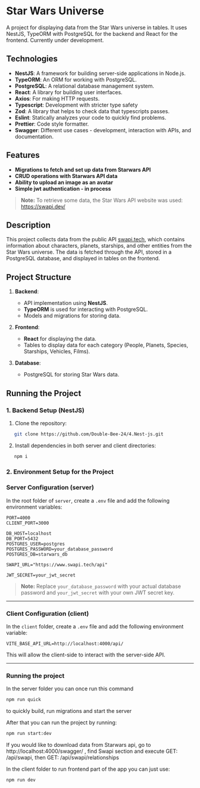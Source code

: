 # Star Wars Universe

A project for displaying data from the Star Wars universe in tables. It uses NestJS, TypeORM with PostgreSQL for the backend and React for the frontend. Currently under development.

## Technologies

- **NestJS**: A framework for building server-side applications in Node.js.
- **TypeORM**: An ORM for working with PostgreSQL.
- **PostgreSQL**: A relational database management system.
- **React**: A library for building user interfaces.
- **Axios**: For making HTTP requests.
- **Typescript**: Development with stricter type safety
- **Zod**: A library that helps to check data that typescripts passes.
- **Eslint**: Statically analyzes your code to quickly find problems.
- **Prettier**: Code style formatter.
- **Swagger**: Different use cases - development, interaction with APIs, and documentation.

## Features

- **Migrations to fetch and set up data from Starwars API**
- **CRUD operations with Starwars API data**
- **Ability to upload an image as an avatar**
- **Simple jwt authentication - in process** 

> **Note:** To retrieve some data, the Star Wars API website was used: https://swapi.dev/

## Description

This project collects data from the public API [swapi.tech](https://www.swapi.tech/), which contains information about characters, planets, starships, and other entities from the Star Wars universe. The data is fetched through the API, stored in a PostgreSQL database, and displayed in tables on the frontend.

## Project Structure

1. **Backend**: 
   - API implementation using **NestJS**.
   - **TypeORM** is used for interacting with PostgreSQL.
   - Models and migrations for storing data.

2. **Frontend**:
   - **React** for displaying the data.
   - Tables to display data for each category (People, Planets, Species, Starships, Vehicles, Films).
   
3. **Database**:
   - PostgreSQL for storing Star Wars data.

## Running the Project

### 1. Backend Setup (NestJS)

1. Clone the repository:
```bash
   git clone https://github.com/Double-Bee-24/4.Nest-js.git
```

2. Install dependencies in both server and client directories:
```bash
   npm i
```
### 2. Environment Setup for the Project

### Server Configuration (server)
In the root folder of `server`, create a `.env` file and add the following environment variables:

```
PORT=4000
CLIENT_PORT=3000

DB_HOST=localhost
DB_PORT=5432
POSTGRES_USER=postgres
POSTGRES_PASSWORD=your_database_password
POSTGRES_DB=starwars_db

SWAPI_URL="https://www.swapi.tech/api"

JWT_SECRET=your_jwt_secret
```
> **Note:** Replace `your_database_password` with your actual database password and `your_jwt_secret` with your own JWT secret key.

---

### Client Configuration (client)
In the `client` folder, create a `.env` file and add the following environment variable:

```
VITE_BASE_API_URL=http://localhost:4000/api/
```

This will allow the client-side to interact with the server-side API.

---
### Running the project

In the server folder you can once run this command
```bash
npm run quick
```
to quickly build, run migrations and start the server

After that you can run the project by running:
```bash
npm run start:dev
```

If you would like to download data from Starwars api, go to http://localhost:4000/swagger/ , find Swapi section and execute GET: /api/swapi, then GET: /api/swapi/relationships

In the client folder to run frontend part of the app you can just use:
```bash
npm run dev
```


